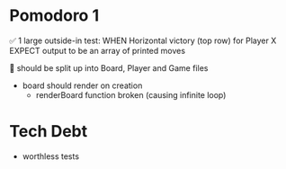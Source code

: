 # Pomodoro 1
✅ 1 large outside-in test:
  WHEN Horizontal victory (top row) for Player X
  EXPECT output to be an array of printed moves

🚧 should be split up into Board, Player and Game files
- board should render on creation
  - renderBoard function broken (causing infinite loop)


# Tech Debt
- worthless tests

